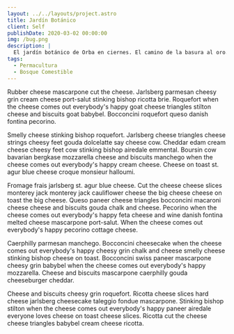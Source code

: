 ```yaml
---
layout: ../../layouts/project.astro
title: Jardín Botánico
client: Self
publishDate: 2020-03-02 00:00:00
img: /bug.png
description: |
  El jardín botánico de Orba en ciernes. El camino de la basura al oro.
tags:
  - Permacultura
  - Bosque Comestible
---
```


Rubber cheese mascarpone cut the cheese. Jarlsberg parmesan cheesy grin cream cheese port-salut stinking bishop ricotta brie. Roquefort when the cheese comes out everybody's happy goat cheese triangles stilton cheese and biscuits goat babybel. Bocconcini roquefort queso danish fontina pecorino.

Smelly cheese stinking bishop roquefort. Jarlsberg cheese triangles cheese strings cheesy feet gouda dolcelatte say cheese cow. Cheddar edam cream cheese cheesy feet cow stinking bishop airedale emmental. Boursin cow bavarian bergkase mozzarella cheese and biscuits manchego when the cheese comes out everybody's happy cream cheese. Cheese on toast st. agur blue cheese croque monsieur halloumi.

Fromage frais jarlsberg st. agur blue cheese. Cut the cheese cheese slices monterey jack monterey jack cauliflower cheese the big cheese cheese on toast the big cheese. Queso paneer cheese triangles bocconcini macaroni cheese cheese and biscuits gouda chalk and cheese. Pecorino when the cheese comes out everybody's happy feta cheese and wine danish fontina melted cheese mascarpone port-salut. When the cheese comes out everybody's happy pecorino cottage cheese.

Caerphilly parmesan manchego. Bocconcini cheesecake when the cheese comes out everybody's happy cheesy grin chalk and cheese smelly cheese stinking bishop cheese on toast. Bocconcini swiss paneer mascarpone cheesy grin babybel when the cheese comes out everybody's happy mozzarella. Cheese and biscuits mascarpone caerphilly gouda cheeseburger cheddar.

Cheese and biscuits cheesy grin roquefort. Ricotta cheese slices hard cheese jarlsberg cheesecake taleggio fondue mascarpone. Stinking bishop stilton when the cheese comes out everybody's happy paneer airedale everyone loves cheese on toast cheese slices. Ricotta cut the cheese cheese triangles babybel cream cheese ricotta.
